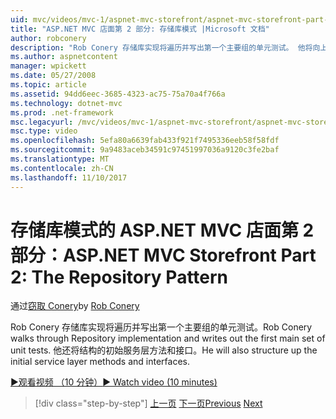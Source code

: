 ```yaml
---
uid: mvc/videos/mvc-1/aspnet-mvc-storefront/aspnet-mvc-storefront-part-2-the-repository-pattern
title: "ASP.NET MVC 店面第 2 部分: 存储库模式 |Microsoft 文档"
author: robconery
description: "Rob Conery 存储库实现将遍历并写出第一个主要组的单元测试。 他将向上初始服务层 metho 结构..."
ms.author: aspnetcontent
manager: wpickett
ms.date: 05/27/2008
ms.topic: article
ms.assetid: 94dd6eec-3685-4323-ac75-75a70a4f766a
ms.technology: dotnet-mvc
ms.prod: .net-framework
msc.legacyurl: /mvc/videos/mvc-1/aspnet-mvc-storefront/aspnet-mvc-storefront-part-2-the-repository-pattern
msc.type: video
ms.openlocfilehash: 5efa80a6639fab433f921f7495336eeb58f58fdf
ms.sourcegitcommit: 9a9483aceb34591c97451997036a9120c3fe2baf
ms.translationtype: MT
ms.contentlocale: zh-CN
ms.lasthandoff: 11/10/2017
---
```

<a name="aspnet-mvc-storefront-part-2-the-repository-pattern"></a><span data-ttu-id="d8590-104">存储库模式的 ASP.NET MVC 店面第 2 部分：</span><span class="sxs-lookup"><span data-stu-id="d8590-104">ASP.NET MVC Storefront Part 2: The Repository Pattern</span></span>
====================
<span data-ttu-id="d8590-105">通过[窃取 Conery](https://github.com/robconery)</span><span class="sxs-lookup"><span data-stu-id="d8590-105">by [Rob Conery](https://github.com/robconery)</span></span>

<span data-ttu-id="d8590-106">Rob Conery 存储库实现将遍历并写出第一个主要组的单元测试。</span><span class="sxs-lookup"><span data-stu-id="d8590-106">Rob Conery walks through Repository implementation and writes out the first main set of unit tests.</span></span> <span data-ttu-id="d8590-107">他还将结构的初始服务层方法和接口。</span><span class="sxs-lookup"><span data-stu-id="d8590-107">He will also structure up the initial service layer methods and interfaces.</span></span>

[<span data-ttu-id="d8590-108">&#9654;观看视频 （10 分钟）</span><span class="sxs-lookup"><span data-stu-id="d8590-108">&#9654; Watch video (10 minutes)</span></span>](https://channel9.msdn.com/Blogs/ASP-NET-Site-Videos/aspnet-mvc-storefront-part-2-the-repository-pattern)

>[!div class="step-by-step"]
<span data-ttu-id="d8590-109">[上一页](aspnet-mvc-storefront-part-1-architectural-discussion-and-overview.md)
[下一页](aspnet-mvc-storefront-part-3-pipes-and-filters.md)</span><span class="sxs-lookup"><span data-stu-id="d8590-109">[Previous](aspnet-mvc-storefront-part-1-architectural-discussion-and-overview.md)
[Next](aspnet-mvc-storefront-part-3-pipes-and-filters.md)</span></span>
